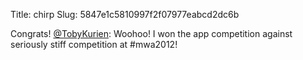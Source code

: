 Title: chirp
Slug: 5847e1c5810997f2f07977eabcd2dc6b

Congrats! <a href="http://twitter.com/TobyKurien">@TobyKurien</a>: Woohoo! I won the app competition against seriously stiff competition at #mwa2012!
